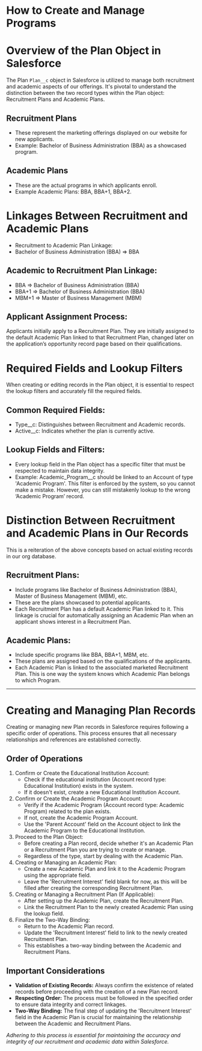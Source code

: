 # How to Create and Manage Programs

# Overview of the Plan Object in Salesforce

The Plan `Plan__c` object in Salesforce is utilized to manage both recruitment and academic aspects of our offerings. It's pivotal to understand the distinction between the two record types within the Plan object: Recruitment Plans and Academic Plans.

## Recruitment Plans
* These represent the marketing offerings displayed on our website for new applicants.
* Example: Bachelor of Business Administration (BBA) as a showcased program.
## Academic Plans
* These are the actual programs in which applicants enroll.
* Example Academic Plans: BBA, BBA+1, BBA+2.

# Linkages Between Recruitment and Academic Plans
* Recruitment to Academic Plan Linkage:
* Bachelor of Business Administration (BBA) => BBA

## Academic to Recruitment Plan Linkage:
* BBA => Bachelor of Business Administration (BBA)
* BBA+1 => Bachelor of Business Administration (BBA)
* MBM+1 => Master of Business Management (MBM)

## Applicant Assignment Process:
Applicants initially apply to a Recruitment Plan. They are initially assigned to the default Academic Plan linked to that Recruitment Plan, changed later on the application’s opportunity record page based on their qualifications.

# Required Fields and Lookup Filters
When creating or editing records in the Plan object, it is essential to respect the lookup filters and accurately fill the required fields.

## Common Required Fields:
* Type__c: Distinguishes between Recruitment and Academic records.
* Active__c: Indicates whether the plan is currently active.

## Lookup Fields and Filters:
* Every lookup field in the Plan object has a specific filter that must be respected to maintain data integrity.
* Example: Academic_Program__c should be linked to an Account of type 'Academic Program'. This filter is enforced by the system, so you cannot make a mistake. However, you can still mistakenly lookup to the wrong ‘Academic Program’ record.

# Distinction Between Recruitment and Academic Plans in Our Records
This is a reiteration of the above concepts based on actual existing records in our org database.

## Recruitment Plans:
* Include programs like Bachelor of Business Administration (BBA), Master of Business Management (MBM), etc.
* These are the plans showcased to potential applicants.
* Each Recruitment Plan has a default Academic Plan linked to it. This linkage is crucial for automatically assigning an Academic Plan when an applicant shows interest in a Recruitment Plan.

## Academic Plans:
* Include specific programs like BBA, BBA+1, MBM, etc.
* These plans are assigned based on the qualifications of the applicants.
* Each Academic Plan is linked to the associated marketed Recruitment Plan. This is one way the system knows which Academic Plan belongs to which Program.

***

# Creating and Managing Plan Records

Creating or managing new Plan records in Salesforce requires following a specific order of operations. This process ensures that all necessary relationships and references are established correctly.

## Order of Operations

1. Confirm or Create the Educational Institution Account:
    * Check if the educational institution (Account record type: Educational Institution) exists in the system.
    * If it doesn't exist, create a new Educational Institution Account.
2. Confirm or Create the Academic Program Account:
    * Verify if the Academic Program (Account record type: Academic Program) related to the plan exists.
    * If not, create the Academic Program Account.
    * Use the 'Parent Account' field on the Account object to link the Academic Program to the Educational Institution.
3. Proceed to the Plan Object:
    * Before creating a Plan record, decide whether it's an Academic Plan or a Recruitment Plan you are trying to create or manage.
    * Regardless of the type, start by dealing with the Academic Plan.
4. Creating or Managing an Academic Plan:
    * Create a new Academic Plan and link it to the Academic Program using the appropriate field.
    * Leave the 'Recruitment Interest' field blank for now, as this will be filled after creating the corresponding Recruitment Plan.
5. Creating or Managing a Recruitment Plan (If Applicable):
    * After setting up the Academic Plan, create the Recruitment Plan.
    * Link the Recruitment Plan to the newly created Academic Plan using the lookup field.
6. Finalize the Two-Way Binding:
    * Return to the Academic Plan record.
    * Update the 'Recruitment Interest' field to link to the newly created Recruitment Plan.
    * This establishes a two-way binding between the Academic and Recruitment Plans.

## Important Considerations

* **Validation of Existing Records:** Always confirm the existence of related records before proceeding with the creation of a new Plan record.
* **Respecting Order:** The process must be followed in the specified order to ensure data integrity and correct linkages.
* **Two-Way Binding:** The final step of updating the 'Recruitment Interest' field in the Academic Plan is crucial for maintaining the relationship between the Academic and Recruitment Plans.

_Adhering to this process is essential for maintaining the accuracy and integrity of our recruitment and academic data within Salesforce._